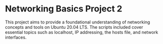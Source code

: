 # Networking Basics Project 2
This project aims to provide a foundational understanding of networking concepts and tools on Ubuntu 20.04 LTS.
The scripts included cover essential topics such as localhost, IP addressing, the hosts file, and network interfaces.
